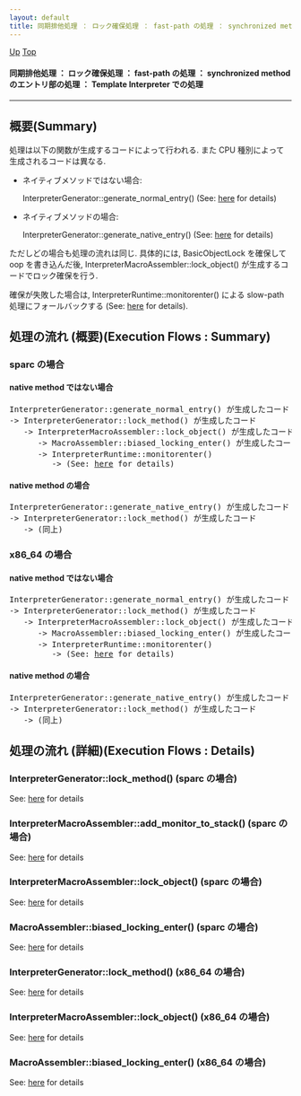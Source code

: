 ```yaml
---
layout: default
title: 同期排他処理 ： ロック確保処理 ： fast-path の処理 ： synchronized method のエントリ部の処理 ： Template Interpreter での処理  
---
```

[Up](noCvhNUCUL.html) [Top](../index.html)

#### 同期排他処理 ： ロック確保処理 ： fast-path の処理 ： synchronized method のエントリ部の処理 ： Template Interpreter での処理  

--- 
## 概要(Summary)
処理は以下の関数が生成するコードによって行われる. また CPU 種別によって生成されるコードは異なる.

  * ネイティブメソッドではない場合: 

    InterpreterGenerator::generate_normal_entry() (See: [here](no2935G1h.html) for details)

  * ネイティブメソッドの場合: 

    InterpreterGenerator::generate_native_entry() (See: [here](no3059asZ.html) for details)

ただしどの場合も処理の流れは同じ.
具体的には, BasicObjectLock を確保して oop を書き込んだ後, 
InterpreterMacroAssembler::lock_object() が生成するコードでロック確保を行う.

確保が失敗した場合は, InterpreterRuntime::monitorenter() による slow-path 処理にフォールバックする (See: [here](no9662DsH.html) for details).

## 処理の流れ (概要)(Execution Flows : Summary)
### sparc の場合
#### native method ではない場合
<div class="flow-abst"><pre>
InterpreterGenerator::generate_normal_entry() が生成したコード (See: <a href="no2935G1h.html">here</a> for details)
-&gt; InterpreterGenerator::lock_method() が生成したコード
   -&gt; InterpreterMacroAssembler::lock_object() が生成したコード
      -&gt; MacroAssembler::biased_locking_enter() が生成したコード  (← biased locking を使用している場合にのみ呼び出される)
      -&gt; InterpreterRuntime::monitorenter()                    (← fast-path が成功しなかった場合にのみ呼び出す)
         -&gt; (See: <a href="no9662DsH.html">here</a> for details)
</pre></div>

#### native method の場合
<div class="flow-abst"><pre>
InterpreterGenerator::generate_native_entry() が生成したコード (See: <a href="no3059asZ.html">here</a> for details)
-&gt; InterpreterGenerator::lock_method() が生成したコード
   -&gt; (同上)
</pre></div>

### x86_64 の場合
#### native method ではない場合
<div class="flow-abst"><pre>
InterpreterGenerator::generate_normal_entry() が生成したコード (See: <a href="no2935G1h.html">here</a> for details)
-&gt; InterpreterGenerator::lock_method() が生成したコード
   -&gt; InterpreterMacroAssembler::lock_object() が生成したコード
      -&gt; MacroAssembler::biased_locking_enter() が生成したコード  (← biased locking を使用している場合にのみ呼び出される)
      -&gt; InterpreterRuntime::monitorenter()                    (← fast-path が成功しなかった場合にのみ呼び出す)
         -&gt; (See: <a href="no9662DsH.html">here</a> for details)
</pre></div>

#### native method の場合
<div class="flow-abst"><pre>
InterpreterGenerator::generate_native_entry() が生成したコード (See: <a href="no3059asZ.html">here</a> for details)
-&gt; InterpreterGenerator::lock_method() が生成したコード
   -&gt; (同上)
</pre></div>


## 処理の流れ (詳細)(Execution Flows : Details)
### InterpreterGenerator::lock_method() (sparc の場合)
See: [here](no4230Cky.html) for details
### InterpreterMacroAssembler::add_monitor_to_stack() (sparc の場合)
See: [here](no4230B4H.html) for details
### InterpreterMacroAssembler::lock_object() (sparc の場合)
See: [here](no4230OCO.html) for details
### MacroAssembler::biased_locking_enter()  (sparc の場合)
See: [here](no28916A4o.html) for details

### InterpreterGenerator::lock_method() (x86_64 の場合)
See: [here](no4230bMU.html) for details
### InterpreterMacroAssembler::lock_object() (x86_64 の場合)
See: [here](no4230oWa.html) for details
### MacroAssembler::biased_locking_enter() (x86_64 の場合)
See: [here](no28916aM1.html) for details






